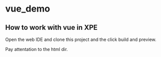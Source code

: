 # vue_demo

## How to work with vue in XPE

Open the web IDE and clone this project and the click build and preview.

Pay attentation to the html dir.

